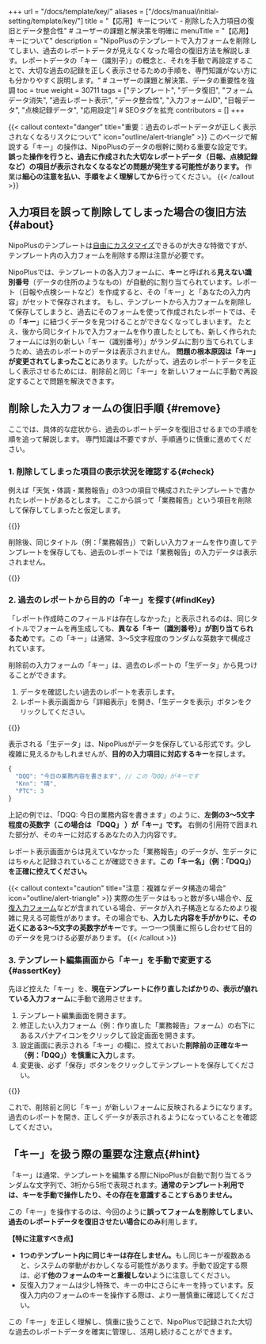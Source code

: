 +++
url = "/docs/template/key/"
aliases = ["/docs/manual/initial-setting/template/key/"]
title = "【応用】キーについて - 削除した入力項目の復旧とデータ整合性" # ユーザーの課題と解決策を明確に
menuTitle = "【応用】キーについて"
description = "NipoPlusのテンプレートで入力フォームを削除してしまい、過去のレポートデータが見えなくなった場合の復旧方法を解説します。レポートデータの「キー（識別子）」の概念と、それを手動で再設定することで、大切な過去の記録を正しく表示させるための手順を、専門知識がない方にも分かりやすく説明します。" # ユーザーの課題と解決策、データの重要性を強調
toc = true
weight = 30711
tags = ["テンプレート", "データ復旧", "フォームデータ消失", "過去レポート表示", "データ整合性", "入力フォームID", "日報データ", "点検記録データ", "応用設定"] # SEOタグを拡充
contributors = []
+++

{{< callout context="danger" title="重要：過去のレポートデータが正しく表示されなくなるリスクについて" icon="outline/alert-triangle" >}}
このページで解説する「キー」の操作は、NipoPlusのデータの根幹に関わる重要な設定です。**誤った操作を行うと、過去に作成された大切なレポートデータ（日報、点検記録など）の項目が表示されなくなるなどの問題が発生する可能性があります。**
作業は**細心の注意を払い、手順をよく理解してから**行ってください。
{{< /callout >}}

## 入力項目を誤って削除してしまった場合の復旧方法 {#about}

NipoPlusのテンプレートは[自由にカスタマイズ](/docs/template/make/)できるのが大きな特徴ですが、テンプレート内の入力フォームを削除する際は注意が必要です。

NipoPlusでは、テンプレートの各入力フォームに、**キー**と呼ばれる**見えない識別番号**（データの住所のようなもの）が自動的に割り当てられています。レポート（日報や点検シートなど）を作成すると、その「キー」と「あなたの入力内容」がセットで保存されます。
もし、テンプレートから入力フォームを削除して保存してしまうと、過去にそのフォームを使って作成されたレポートでは、その「**キー**」に紐づくデータを見つけることができなくなってしまいます。
たとえ、後から同じタイトルで入力フォームを作り直したとしても、新しく作られたフォームには別の新しい「キー（識別番号）」がランダムに割り当てられてしまうため、過去のレポートのデータは表示されません。
**問題の根本原因は「キー」が変更されてしまったこと**にあります。したがって、過去のレポートデータを正しく表示させるためには、削除前と同じ「キー」を新しいフォームに手動で再設定することで問題を解決できます。

## 削除した入力フォームの復旧手順 {#remove}

ここでは、具体的な症状から、過去のレポートデータを復旧させるまでの手順を順を追って解説します。
専門知識は不要ですが、手順通りに慎重に進めてください。

### 1. 削除してしまった項目の表示状況を確認する{#check}

例えば「天気・体調・業務報告」の3つの項目で構成されたテンプレートで書かれたレポートがあるとします。
ここから誤って「業務報告」という項目を削除して保存してしまったと仮定します。

{{<iTablet filename="img/preRemoveForm" msg="テンプレートから「業務報告」の項目を誤って削除して保存してしまったとします。この操作が過去のレポートに影響します" alice="here">}}

削除後、同じタイトル（例：「業務報告」）で新しい入力フォームを作り直してテンプレートを保存しても、過去のレポートでは「業務報告」の入力データは表示されません。

{{<iTablet filename="img/invalidKey" msg="同じ名前のフォームを追加しても、過去のレポートのデータは復旧しません。これは「キー」が異なるためです" alice="here">}}

### 2. 過去のレポートから目的の「キー」を探す{#findKey}

「レポート作成時このフィールドは存在しなかった」と表示されるのは、同じタイトルでフォームを再生成しても、**異なる「キー（識別番号）」が割り当てられるため**です。この「キー」は通常、3〜5文字程度のランダムな英数字で構成されています。

削除前の入力フォームの「キー」は、過去のレポートの「生データ」から見つけることができます。

1.  データを確認したい過去のレポートを表示します。
2.  レポート表示画面から「詳細表示」を開き、「生データを表示」ボタンをクリックしてください。

{{<iTablet filename="img/rawData" msg="過去のレポートの「生データ」を表示します。ここには、レポートに記録された全ての項目と、その「キー（識別番号）」が保存されています" alice="guide">}}

表示される「生データ」は、NipoPlusがデータを保存している形式です。少し複雑に見えるかもしれませんが、**目的の入力項目に対応するキー**を探します。

```javascript
{
  "DQQ": "今日の業務内容を書きます", // この「DQQ」がキーです
  "Knn": "晴",
  "PTC": 3
}
```

上記の例では、「DQQ: 今日の業務内容を書きます」のように、<strong>左側の3〜5文字程度の英数字（この場合は 「DQQ」 ）が「キー」です。</strong> 右側の引用符で囲まれた部分が、そのキーに対応するあなたの入力内容です。

レポート表示画面からは見えていなかった「業務報告」のデータが、生データにはちゃんと記録されていることが確認できます。<strong>この「キー名」（例：「DQQ」）を正確に控えてください。</strong>

{{< callout context="caution" title="注意：複雑なデータ構造の場合" icon="outline/alert-triangle" >}}
実際の生データはもっと数が多い場合や、[反復入力フォーム](/docs/template/array/)などが含まれている場合、データが入れ子構造となるためより複雑に見える可能性があります。その場合でも、<strong>入力した内容を手がかりに、その近くにある3〜5文字の英数字がキー</strong>です。一つ一つ慎重に照らし合わせて目的のデータを見つける必要があります。
{{< /callout >}}

### 3. テンプレート編集画面から「キー」を手動で変更する{#assertKey}

先ほど控えた「キー」を、<strong>現在テンプレートに作り直したばかりの、表示が崩れている入力フォーム</strong>に手動で適用させます。

1.  テンプレート編集画面を開きます。
2.  修正したい入力フォーム（例：作り直した「業務報告」フォーム）の右下にあるスパナアイコンをクリックして設定画面を開きます。
3.  設定画面に表示される「キー」の欄に、控えておいた<strong>削除前の正確なキー（例：「DQQ」）を慎重に入力</strong>します。
4.  変更後、必ず「保存」ボタンをクリックしてテンプレートを保存してください。

{{<iTablet filename="img/rawData" msg="手動で入力フォームの「キー（識別番号）」を変更できます。作業は慎重に、控えておいたキーを正確に入力してください" alice="here">}}

これで、削除前と同じ「キー」が新しいフォームに反映されるようになります。過去のレポートを開き、正しくデータが表示されるようになっていることを確認してください。

## 「キー」を扱う際の重要な注意点{#hint}

「キー」は通常、テンプレートを編集する際にNipoPlusが自動で割り当てるランダムな文字列で、3桁から5桁で表現されます。<strong>通常のテンプレート利用では、キーを手動で操作したり、その存在を意識することすらありません。</strong>

この「キー」を操作するのは、今回のように<strong>誤ってフォームを削除してしまい、過去のレポートデータを復旧させたい場合にのみ</strong>利用します。

<strong>【特に注意すべき点】</strong>

- <strong>1つのテンプレート内に同じキーは存在しません。</strong>もし同じキーが複数あると、システムの挙動がおかしくなる可能性があります。手動で設定する際は、必ず<strong>他のフォームのキーと重複しない</strong>ように注意してください。
- 反復入力フォームは少し特殊で、キーの中にさらにキーを持っています。反復入力内のフォームのキーを操作する際は、より一層慎重に確認してください。

この「キー」を正しく理解し、慎重に扱うことで、NipoPlusで記録された大切な過去のレポートデータを確実に管理し、活用し続けることができます。

